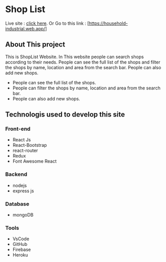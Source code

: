 # Shop List
Live site : [click here](https://household-industrial.web.app/).
Or
Go to this link : [https://household-industrial.web.app/]

## About This project
This is ShopList Website. In This website people can search shops according to their needs. People can see the full list of the shops and filter the shops by name, location and area from the search bar. People can also add new shops.

* People can see the full list of the shops.
* People can filter the shops by name, location and area from the search bar.
* People can also add new shops.

## Technologis used to develop this site
### Front-end
* React Js
* React-Bootstrap
* react-router
* Redux
* Font Awesome React
### Backend
* nodejs
* express js
### Database
* mongoDB
### Tools
* VsCode
* GitHub
* Firebase
* Heroku
